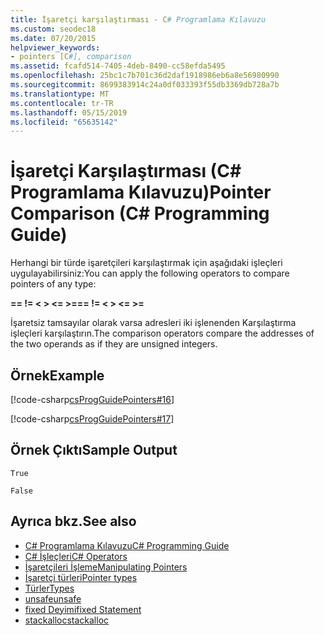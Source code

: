 ```yaml
---
title: İşaretçi karşılaştırması - C# Programlama Kılavuzu
ms.custom: seodec18
ms.date: 07/20/2015
helpviewer_keywords:
- pointers [C#], comparison
ms.assetid: fcafd514-7405-4deb-8490-cc58efda5495
ms.openlocfilehash: 25bc1c7b701c36d2daf1918986eb6a8e56980990
ms.sourcegitcommit: 8699383914c24a0df033393f55db3369db728a7b
ms.translationtype: MT
ms.contentlocale: tr-TR
ms.lasthandoff: 05/15/2019
ms.locfileid: "65635142"
---
```

# <a name="pointer-comparison-c-programming-guide"></a><span data-ttu-id="63350-102">İşaretçi Karşılaştırması (C# Programlama Kılavuzu)</span><span class="sxs-lookup"><span data-stu-id="63350-102">Pointer Comparison (C# Programming Guide)</span></span>
<span data-ttu-id="63350-103">Herhangi bir türde işaretçileri karşılaştırmak için aşağıdaki işleçleri uygulayabilirsiniz:</span><span class="sxs-lookup"><span data-stu-id="63350-103">You can apply the following operators to compare pointers of any type:</span></span>  
  
 <span data-ttu-id="63350-104">**==   !=   \<   >   \<=   >=**</span><span class="sxs-lookup"><span data-stu-id="63350-104">**==   !=   \<   >   \<=   >=**</span></span>  
  
 <span data-ttu-id="63350-105">İşaretsiz tamsayılar olarak varsa adresleri iki işlenenden Karşılaştırma işleçleri karşılaştırın.</span><span class="sxs-lookup"><span data-stu-id="63350-105">The comparison operators compare the addresses of the two operands as if they are unsigned integers.</span></span>  
  
## <a name="example"></a><span data-ttu-id="63350-106">Örnek</span><span class="sxs-lookup"><span data-stu-id="63350-106">Example</span></span>  
 [!code-csharp[csProgGuidePointers#16](~/samples/snippets/csharp/VS_Snippets_VBCSharp/csProgGuidePointers/CS/Pointers2.cs#16)]  
  
 [!code-csharp[csProgGuidePointers#17](~/samples/snippets/csharp/VS_Snippets_VBCSharp/csProgGuidePointers/CS/Pointers.cs#17)]  
  
## <a name="sample-output"></a><span data-ttu-id="63350-107">Örnek Çıktı</span><span class="sxs-lookup"><span data-stu-id="63350-107">Sample Output</span></span>  
 `True`  
  
 `False`  
  
## <a name="see-also"></a><span data-ttu-id="63350-108">Ayrıca bkz.</span><span class="sxs-lookup"><span data-stu-id="63350-108">See also</span></span>

- [<span data-ttu-id="63350-109">C# Programlama Kılavuzu</span><span class="sxs-lookup"><span data-stu-id="63350-109">C# Programming Guide</span></span>](../../../csharp/programming-guide/index.md)
- [<span data-ttu-id="63350-110">C# İşleçleri</span><span class="sxs-lookup"><span data-stu-id="63350-110">C# Operators</span></span>](../../../csharp/language-reference/operators/index.md)
- [<span data-ttu-id="63350-111">İşaretçileri İşleme</span><span class="sxs-lookup"><span data-stu-id="63350-111">Manipulating Pointers</span></span>](../../../csharp/programming-guide/unsafe-code-pointers/how-to-increment-and-decrement-pointers.md)
- [<span data-ttu-id="63350-112">İşaretçi türleri</span><span class="sxs-lookup"><span data-stu-id="63350-112">Pointer types</span></span>](../../../csharp/programming-guide/unsafe-code-pointers/pointer-types.md)
- [<span data-ttu-id="63350-113">Türler</span><span class="sxs-lookup"><span data-stu-id="63350-113">Types</span></span>](../../../csharp/language-reference/keywords/types.md)
- [<span data-ttu-id="63350-114">unsafe</span><span class="sxs-lookup"><span data-stu-id="63350-114">unsafe</span></span>](../../../csharp/language-reference/keywords/unsafe.md)
- [<span data-ttu-id="63350-115">fixed Deyimi</span><span class="sxs-lookup"><span data-stu-id="63350-115">fixed Statement</span></span>](../../../csharp/language-reference/keywords/fixed-statement.md)
- [<span data-ttu-id="63350-116">stackalloc</span><span class="sxs-lookup"><span data-stu-id="63350-116">stackalloc</span></span>](../../../csharp/language-reference/keywords/stackalloc.md)
